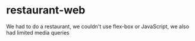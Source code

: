 # restaurant-web

We had to do a restaurant, we couldn't use flex-box or JavaScript, we also had limited media queries
